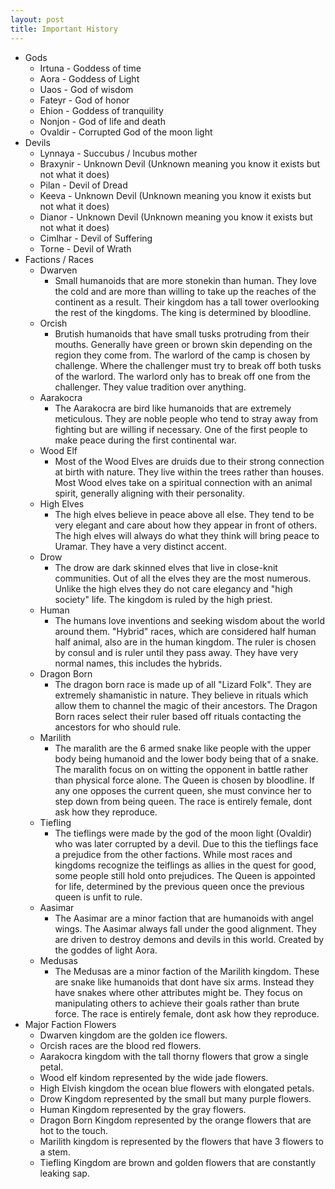 ```yaml
---
layout: post
title: Important History
---
```

- Gods
    - Irtuna - Goddess of time
    - Aora - Goddess of Light
    - Uaos - God of wisdom
    - Fateyr - God of honor
    - Ehion - Goddess of tranquility
    - Nonjon - God of life and death
    - Ovaldir - Corrupted God of the moon light
- Devils
    - Lynnaya - Succubus / Incubus mother
    - Braxynir - Unknown Devil (Unknown meaning you know it exists but not what it does)
    - Pilan - Devil of Dread
    - Keeva - Unknown Devil (Unknown meaning you know it exists but not what it does)
    - Dianor - Unknown Devil (Unknown meaning you know it exists but not what it does)
    - Cimlhar - Devil of Suffering
    - Torne - Devil of Wrath
- Factions / Races  
    - Dwarven
        - Small humanoids that are more stonekin than human. They love the cold and are more than willing to take up the reaches of the continent as a result. Their kingdom has a tall tower overlooking the rest of the kingdoms. The king is determined by bloodline.
    - Orcish
        - Brutish humanoids that have small tusks protruding from their mouths. Generally have green or brown skin depending on the region they come from. The warlord of the camp is chosen by challenge. Where the challenger must try to break off both tusks of the warlord. The warlord only has to break off one from the challenger. They value tradition over anything.
    - Aarakocra
        - The Aarakocra are bird like humanoids that are extremely meticulous. They are noble people who tend to stray away from fighting but are willing if necessary. One of the first people to make peace during the first continental war.
    - Wood Elf
        - Most of the Wood Elves are druids due to their strong connection at birth with nature. They live within the trees rather than houses. Most Wood elves take on a spiritual connection with an animal spirit, generally aligning with their personality.
    - High Elves
        - The high elves believe in peace above all else. They tend to be very elegant and care about how they appear in front of others. The high elves will always do what they think will bring peace to Uramar. They have a very distinct accent.
    - Drow
        - The drow are dark skinned elves that live in close-knit communities. Out of all the elves they are the most numerous. Unlike the high elves they do not care elegancy and "high society" life. The kingdom is ruled by the high priest.
    - Human
        - The humans love inventions and seeking wisdom about the world around them. "Hybrid" races, which are considered half human half animal, also are in the human kingdom. The ruler is chosen by consul and is ruler until they pass away. They have very normal names, this includes the hybrids.
    - Dragon Born
        - The dragon born race is made up of all "Lizard Folk". They are extremely shamanistic in nature. They believe in rituals which allow them to channel the magic of their ancestors. The Dragon Born races select their ruler based off rituals contacting the ancestors for who should rule.  
    - Marilith
        - The maralith are the 6 armed snake like people with the upper body being humanoid and the lower body being that of a snake. The maralith focus on on witting the opponent in battle rather than physical force alone. The Queen is chosen by bloodline. If any one opposes the current queen, she must convince her to step down from being queen. The race is entirely female, dont ask how they reproduce.    
    - Tiefling
        - The tieflings were made by the god of the moon light (Ovaldir) who was later corrupted by a devil. Due to this the tieflings face a prejudice from the other factions. While most races and kingdoms recognize the teiflings as allies in the quest for good, some people still hold onto prejudices. The Queen is appointed for life, determined by the previous queen once the previous queen is unfit to rule.
    - Aasimar
        - The Aasimar are a minor faction that are humanoids with angel wings. The Aasimar always fall under the good alignment. They are driven to destroy demons and devils in this world. Created by the goddes of light Aora.
    - Medusas
        - The Medusas are a minor faction of the Marilith kingdom. These are snake like humanoids that dont have six arms. Instead they have snakes where other attributes might be.  They focus on manipulating others to achieve their goals rather than brute force. The race is entirely female, dont ask how they reproduce.    
- Major Faction Flowers
    - Dwarven kingdom are the golden ice flowers.
    - Orcish races are the blood red flowers.
    - Aarakocra kingdom with the tall thorny flowers that grow a single petal.
    - Wood elf kindom represented by the wide jade flowers.
    - High Elvish kingdom the ocean blue flowers with elongated petals.
    - Drow Kingdom represented by the small but many purple flowers.
    - Human Kingdom represented by the gray flowers.
    - Dragon Born Kingdom represented by the orange flowers that are hot to the touch.
    - Marilith kingdom is represented by the flowers that have 3 flowers to a stem.
    - Tiefling Kingdom are brown and golden flowers that are constantly leaking sap.  
